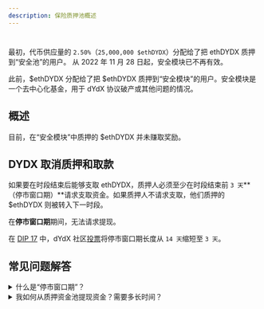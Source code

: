 ```yaml
---
description: 保险质押池概述
---
```


#

最初，代币供应量的 `2.50%`（`25,000,000 $ethDYDX`）分配给了把 ethDYDX 质押到“安全池”的用户。 从 2022 年 11 月 28 日起，安全模块已不再有效。

此前，$ethDYDX 分配给了把 $ethDYDX 质押到“安全模块”的用户。安全模块是一个去中心化基金，用于 dYdX 协议破产或其他问题的情况。



## 概述

目前，在“安全模块”中质押的 $ethDYDX 并未赚取奖励。



## DYDX 取消质押和取款

如果要在时段结束后能够支取 ethDYDX，质押人必须至少在时段结束前 `3 天`**（停市窗口期）**请求支取资金。如果质押人不请求支取，他们质押的 $ethDYDX 则被转入下一时段。

在**停市窗口期**期间，无法请求提现。

在 [DIP 17](https://dydx.community/dashboard/proposal/9) 中，dYdX 社区[投票](https://dydx.community/dashboard/proposal/7)将停市窗口期长度从 `14 天`缩短至 `3 天`。

## 常见问题解答

<details>

<summary>什么是“停市窗口期”？</summary>

停市窗口期是指一段时间，用户不能在此期间请求提取 $stkDYDX。停市窗口期期间，无法调用 `请求提款` 函数，该窗口期被配置为一个时段的最后 `3 天`。每28天开始新的时段。换句话说，用户可以在给定时段结束前最多 `3 天`请求提现。

</details>

<details>

<summary>我如何从质押资金池提现资金？需要多长时间？</summary>

对提现强制执行时段时间表，以便为资金池中资金的可用性提供可预测性和定期节奏。如果要在时段结束后能够提现资金，质押人必须至少在时段结束前 `3 天`请求提现资金。如果质押人不请求支取，他们质押的 $ethDYDX 则被转入下一时段。

如果要支取资金，用户调用`` `requestWithdrawal```函数，请求在下一时段支取资金。用户资金将持续质押，并且无法在当前时段提现。从下一时段开始，资金将变成“非活跃”，并可用于提现。

在下一时段，用户调用```withdrawStake` ``函数，将非活跃资金支取到指定地址。用户可以选择要支取的非活跃资金金额或调用 ```withdrawMaxStake` ``函数来支取所有非活跃资金。请注意，```withdrawMaxStake```函数的 gas 效率低于通过 eth\_call 查询最大值和调用```withdrawStake()```。

要从“安全模块”中支取 $ethDYDX，请按照以下步骤操作：

* 转到[**dydx.community/dashboard/pools/safety**](https://dydx.community/dashboard/pools/safety)\*\*\*\*
* 单击“**请求**”，并输入您希望从资金池中支取的 $ethDYDX 金额。
* 单击“**请求提现**”。您需要支付gas费才能提现资金。
* 如果质押者在当前时段结束的至少 `3 天`前请求支取 $ethDYDX，则可在下一时段开始时支取 $ethDYDX。

</details>

